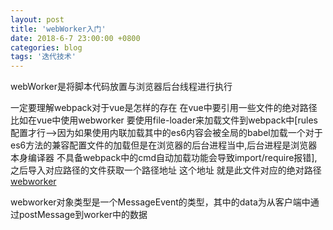 ```yaml
---
layout: post
title: 'webWorker入门'
date: 2018-6-7 23:00:00 +0800
categories: blog
tags: '迭代技术'
---
```


webWorker是将脚本代码放置与浏览器后台线程进行执行

一定要理解webpack对于vue是怎样的存在 在vue中要引用一些文件的绝对路径 比如在vue中使用webworker 要使用file-loader来加载文件到webpack中[rules配置才行-->因为如果使用内联加载其中的es6内容会被全局的babel加载一个对于es6方法的兼容配置文件的加载但是在浏览器的后台进程当中,后台进程是浏览器本身编译器 不具备webpack中的cmd自动加载功能会导致import/require报错], 之后导入对应路径的文件获取一个路径地址 这个地址 就是此文件对应的绝对路径
[webworker](https://developer.mozilla.org/zh-CN/docs/Web/API/Web_Workers_API/Using_web_workers)

webworker对象类型是一个MessageEvent的类型，其中的data为从客户端中通过postMessage到worker中的数据
